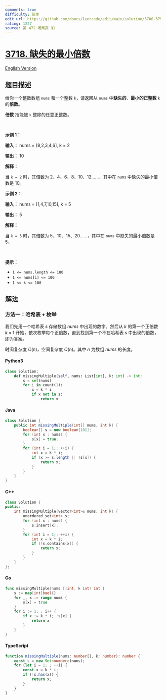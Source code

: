 ```yaml
---
comments: true
difficulty: 简单
edit_url: https://github.com/doocs/leetcode/edit/main/solution/3700-3799/3718.Smallest%20Missing%20Multiple%20of%20K/README.md
rating: 1227
source: 第 472 场周赛 Q1
---
```


<!-- problem:start -->

# [3718. 缺失的最小倍数](https://leetcode.cn/problems/smallest-missing-multiple-of-k)

[English Version](/solution/3700-3799/3718.Smallest%20Missing%20Multiple%20of%20K/README_EN.md)

## 题目描述

<!-- description:start -->

<p>给你一个整数数组 <code>nums</code> 和一个整数 <code>k</code>，请返回从 <code>nums</code> 中<strong>缺失的</strong>、<strong>最小的正整数</strong> <code>k</code> 的<strong>倍数</strong>。</p>

<p><strong>倍数</strong> 指能被 <code>k</code> 整除的任意正整数。</p>

<p>&nbsp;</p>

<p><strong class="example">示例 1：</strong></p>

<div class="example-block">
<p><strong>输入：</strong> <span class="example-io">nums = [8,2,3,4,6], k = 2</span></p>

<p><strong>输出：</strong> <span class="example-io">10</span></p>

<p><strong>解释：</strong></p>

<p>当 <code>k = 2</code> 时，其倍数为 2、4、6、8、10、12……，其中在 <code>nums</code> 中缺失的最小倍数是 10。</p>
</div>

<p><strong class="example">示例 2：</strong></p>

<div class="example-block">
<p><strong>输入：</strong> <span class="example-io">nums = [1,4,7,10,15], k = 5</span></p>

<p><strong>输出：</strong> <span class="example-io">5</span></p>

<p><strong>解释：</strong></p>

<p>当 <code>k = 5</code> 时，其倍数为 5、10、15、20……，其中在 <code>nums</code> 中缺失的最小倍数是 5。</p>
</div>

<p>&nbsp;</p>

<p><strong>提示：</strong></p>

<ul>
	<li><code>1 &lt;= nums.length &lt;= 100</code></li>
	<li><code>1 &lt;= nums[i] &lt;= 100</code></li>
	<li><code>1 &lt;= k &lt;= 100</code></li>
</ul>

<!-- description:end -->

## 解法

<!-- solution:start -->

### 方法一：哈希表 + 枚举

我们先用一个哈希表 $\textit{s}$ 存储数组 $\textit{nums}$ 中出现的数字。然后从 $k$ 的第一个正倍数 $k \times 1$ 开始，依次枚举每个正倍数，直到找到第一个不在哈希表 $\textit{s}$ 中出现的倍数，即为答案。

时间复杂度 $O(n)$，空间复杂度 $O(n)$。其中 $n$ 为数组 $\textit{nums}$ 的长度。

<!-- tabs:start -->

#### Python3

```python
class Solution:
    def missingMultiple(self, nums: List[int], k: int) -> int:
        s = set(nums)
        for i in count(1):
            x = k * i
            if x not in s:
                return x
```

#### Java

```java
class Solution {
    public int missingMultiple(int[] nums, int k) {
        boolean[] s = new boolean[101];
        for (int x : nums) {
            s[x] = true;
        }
        for (int i = 1;; ++i) {
            int x = k * i;
            if (x >= s.length || !s[x]) {
                return x;
            }
        }
    }
}
```

#### C++

```cpp
class Solution {
public:
    int missingMultiple(vector<int>& nums, int k) {
        unordered_set<int> s;
        for (int x : nums) {
            s.insert(x);
        }
        for (int i = 1;; ++i) {
            int x = k * i;
            if (!s.contains(x)) {
                return x;
            }
        }
    }
};
```

#### Go

```go
func missingMultiple(nums []int, k int) int {
	s := map[int]bool{}
	for _, x := range nums {
		s[x] = true
	}
	for i := 1; ; i++ {
		if x := k * i; !s[x] {
			return x
		}
	}
}
```

#### TypeScript

```ts
function missingMultiple(nums: number[], k: number): number {
    const s = new Set<number>(nums);
    for (let i = 1; ; ++i) {
        const x = k * i;
        if (!s.has(x)) {
            return x;
        }
    }
}
```

<!-- tabs:end -->

<!-- solution:end -->

<!-- problem:end -->
